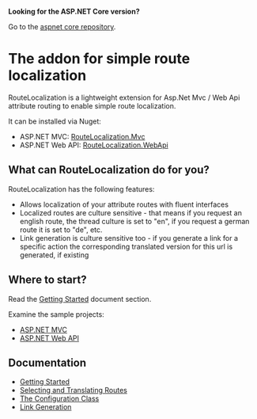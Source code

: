 **Looking for the ASP.NET Core version?**

Go to the [aspnet core repository](https://github.com/Dresel/RouteLocalization.AspNetCore).

# The addon for simple route localization

RouteLocalization is a lightweight extension for Asp.Net Mvc / Web Api attribute routing to enable simple route localization.

It can be installed via Nuget:

  * ASP.NET MVC: [RouteLocalization.Mvc](http://nuget.org/packages/RouteLocalization.Mvc)
  * ASP.NET Web API: [RouteLocalization.WebApi](http://nuget.org/packages/RouteLocalization.WebApi)

## What can RouteLocalization do for you?

RouteLocalization has the following features:

* Allows localization of your attribute routes with fluent interfaces
* Localized routes are culture sensitive - that means if you request an english route, the thread culture is set to "en", if you request a german route it is set to "de", etc.
* Link generation is culture sensitive too - if you generate a link for a specific action the corresponding translated version for this url is generated, if existing

## Where to start?

Read the [Getting Started](Documentation/GettingStarted.md) document section.

Examine the sample projects:

* [ASP.NET MVC](Source/RouteLocalization.Mvc.Sample/App_Start/RouteConfig.cs)
* [ASP.NET Web API](Source/RouteLocalization.Http.Sample/App_Start/WebApiConfig.cs)

## Documentation

* [Getting Started](Documentation/GettingStarted.md)
* [Selecting and Translating Routes](Documentation/SelectingAndTranslatingRoutes.md)
* [The Configuration Class](Documentation/TheConfigurationClass.md)
* [Link Generation](Documentation/LinkGeneration.md)
